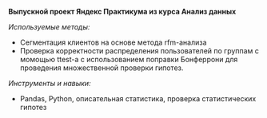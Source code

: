 **Выпускной проект Яндекс Практикума из курса Анализ данных**

*Используемые методы:*
- Сегментация клиентов на основе метода rfm-анализа
- Проверка корректности распределения пользователей по группам с момощью ttest-а с использованием поправки Бонферрони для проведения множественной проверки гипотез.

*Инструменты и навыки:*
- Pandas, Python, описательная статистика, проверка статистических гипотез
